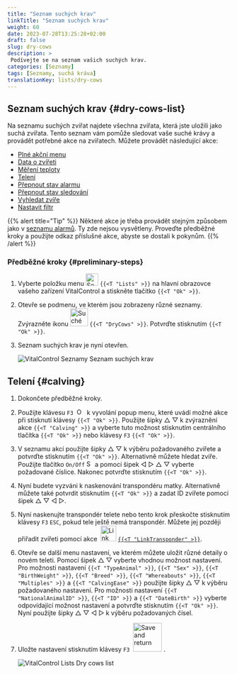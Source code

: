 ```yaml
---
title: "Seznam suchých krav"
linkTitle: "Seznam suchých krav"
weight: 60
date: 2023-07-28T13:25:28+02:00
draft: false
slug: dry-cows
description: >
 Podívejte se na seznam vašich suchých krav.
categories: [Seznamy]
tags: [Seznamy, suchá kráva]
translationKey: lists/dry-cows
---
```

## Seznam suchých krav {#dry-cows-list}

Na seznamu suchých zvířat najdete všechna zvířata, která jste uložili jako suchá zvířata. Tento seznam vám pomůže sledovat vaše suché krávy a provádět potřebné akce na zvířatech. Můžete provádět následující akce:

- [Plné akční menu](../alarm/#full-action-menu)
- [Data o zvířeti](../alarm/#animal-data)
- [Měření teploty](../alarm/#take-temperature)
- [Telení](#calving)
- [Přepnout stav alarmu](../on-watch/#toggle-alarm-status)
- [Přepnout stav sledování](../alarm/#toggle-watch-status)
- [Vyhledat zvíře](../alarm/#search-animal)
- [Nastavit filtr](../alarm/#set-filter)

{{% alert title="Tip" %}}
Některé akce je třeba provádět stejným způsobem jako v [seznamu alarmů](../alarm). Ty zde nejsou vysvětleny. Proveďte předběžné kroky a použijte odkaz příslušné akce, abyste se dostali k pokynům.
{{% /alert %}}

### Předběžné kroky {#preliminary-steps}

1. Vyberte položku menu <img src="/icons/main/lists.svg" width="28" align="bottom" alt="Seznamy" /> `{{<T "Lists" >}}` na hlavní obrazovce vašeho zařízení VitalControl a stiskněte tlačítko `{{<T "Ok" >}}`.

2. Otevře se podmenu, ve kterém jsou zobrazeny různé seznamy. Zvýrazněte ikonu <img src="/icons/lists/drycows.svg" width="40" align="bottom" alt="Suché krávy" /> `{{<T "DryCows" >}}`. Potvrďte stisknutím `{{<T "Ok" >}}`.

3. Seznam suchých krav je nyní otevřen.

   ![VitalControl Seznamy Seznam suchých krav](../images/firststeps5.png "Předběžné kroky")

## Telení {#calving}

1. Dokončete předběžné kroky.

2. Použijte klávesu `F3` &nbsp;<img src="/icons/footer/open-popup.svg" width="15" align="bottom" alt="Otevřít popup" />&nbsp; k vyvolání popup menu, které uvádí možné akce při stisknutí klávesy `{{<T "Ok" >}}`. Použijte šipky △ ▽ k zvýraznění akce `{{<T "Calving" >}}` a vyberte tuto možnost stisknutím centrálního tlačítka `{{<T "Ok" >}}` nebo klávesy `F3` `{{<T "Ok" >}}`.


3. V seznamu akcí použijte šipky △ ▽ k výběru požadovaného zvířete a potvrďte stisknutím `{{<T "Ok" >}}`. Alternativně můžete hledat zvíře. Použijte tlačítko `On/Off` <img src="/icons/footer/search.svg" width="15" align="bottom" alt="Search" /> a pomocí šipek ◁ ▷ △ ▽ vyberte požadované číslice. Nakonec potvrďte stisknutím `{{<T "Ok" >}}`.

4. Nyní budete vyzváni k naskenování transpondéru matky. Alternativně můžete také potvrdit stisknutím `{{<T "Ok" >}}` a zadat ID zvířete pomocí šipek △ ▽ ◁ ▷.

5. Nyní naskenujte transpondér telete nebo tento krok přeskočte stisknutím klávesy `F3` `ESC`, pokud tele ještě nemá transpondér. Můžete jej později přiřadit zvířeti pomocí akce &nbsp;<img src="/icons/actions/link-transponder.svg" width="35" align="bottom" alt="Link transponder" /> [`{{<T "LinkTransponder" >}}`](../../actions/link-transponder).

6. Otevře se další menu nastavení, ve kterém můžete uložit různé detaily o novém teleti. Pomocí šipek △ ▽ vyberte vhodnou možnost nastavení. Pro možnosti nastavení `{{<T "TypeAnimal" >}}`, `{{<T "Sex" >}}`, `{{<T "BirthWeight" >}}`, `{{<T "Breed" >}}`, `{{<T "Whereabouts" >}}`, `{{<T "Multiples" >}}` a `{{<T "CalvingEase" >}}` použijte šipky △ ▽ k výběru požadovaného nastavení. Pro možnosti nastavení `{{<T "NationalAnimalID" >}}`, `{{<T "ID" >}}` a `{{<T "DateBirth" >}}` vyberte odpovídající možnost nastavení a potvrďte stisknutím `{{<T "Ok" >}}`. Nyní použijte šipky △ ▽ ◁ ▷ k výběru požadovaných čísel.

7. Uložte nastavení stisknutím klávesy `F3` &nbsp;<img src="/icons/footer/save_exit.svg" width="65" align="bottom" alt="Save and return" />&nbsp;.

   ![VitalControl Lists Dry cows list](../images/calving.png "Calving")
   
